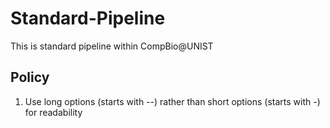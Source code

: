 # Standard-Pipeline
This is standard pipeline within CompBio@UNIST

## Policy
1. Use long options (starts with --) rather than short options (starts with -) for readability

